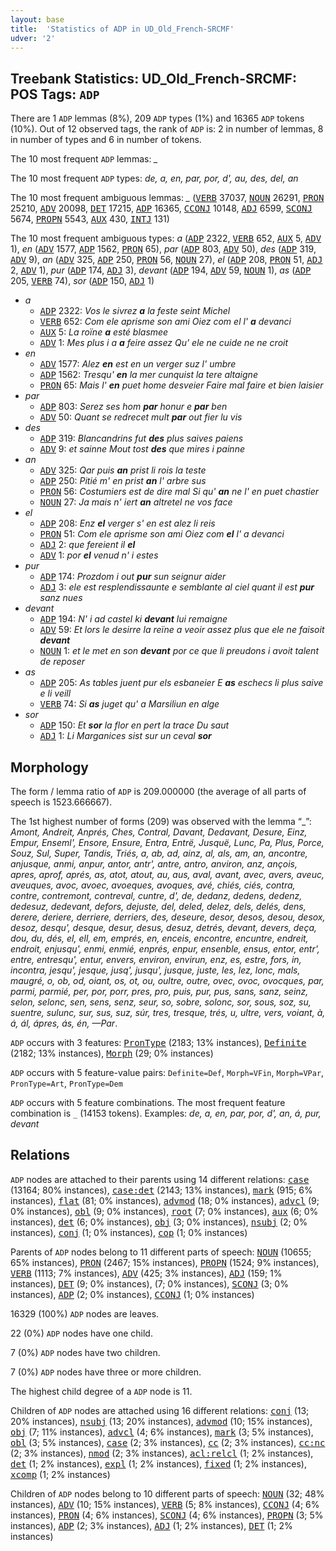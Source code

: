 ```yaml
---
layout: base
title:  'Statistics of ADP in UD_Old_French-SRCMF'
udver: '2'
---
```


## Treebank Statistics: UD_Old_French-SRCMF: POS Tags: `ADP`

There are 1 `ADP` lemmas (8%), 209 `ADP` types (1%) and 16365 `ADP` tokens (10%).
Out of 12 observed tags, the rank of `ADP` is: 2 in number of lemmas, 8 in number of types and 6 in number of tokens.

The 10 most frequent `ADP` lemmas: <em>_</em>

The 10 most frequent `ADP` types:  <em>de, a, en, par, por, d', au, des, del, an</em>

The 10 most frequent ambiguous lemmas: <em>_</em> (<tt><a href="fro_srcmf-pos-VERB.html">VERB</a></tt> 37037, <tt><a href="fro_srcmf-pos-NOUN.html">NOUN</a></tt> 26291, <tt><a href="fro_srcmf-pos-PRON.html">PRON</a></tt> 25210, <tt><a href="fro_srcmf-pos-ADV.html">ADV</a></tt> 20098, <tt><a href="fro_srcmf-pos-DET.html">DET</a></tt> 17215, <tt><a href="fro_srcmf-pos-ADP.html">ADP</a></tt> 16365, <tt><a href="fro_srcmf-pos-CCONJ.html">CCONJ</a></tt> 10148, <tt><a href="fro_srcmf-pos-ADJ.html">ADJ</a></tt> 6599, <tt><a href="fro_srcmf-pos-SCONJ.html">SCONJ</a></tt> 5674, <tt><a href="fro_srcmf-pos-PROPN.html">PROPN</a></tt> 5543, <tt><a href="fro_srcmf-pos-AUX.html">AUX</a></tt> 430, <tt><a href="fro_srcmf-pos-INTJ.html">INTJ</a></tt> 131)

The 10 most frequent ambiguous types:  <em>a</em> (<tt><a href="fro_srcmf-pos-ADP.html">ADP</a></tt> 2322, <tt><a href="fro_srcmf-pos-VERB.html">VERB</a></tt> 652, <tt><a href="fro_srcmf-pos-AUX.html">AUX</a></tt> 5, <tt><a href="fro_srcmf-pos-ADV.html">ADV</a></tt> 1), <em>en</em> (<tt><a href="fro_srcmf-pos-ADV.html">ADV</a></tt> 1577, <tt><a href="fro_srcmf-pos-ADP.html">ADP</a></tt> 1562, <tt><a href="fro_srcmf-pos-PRON.html">PRON</a></tt> 65), <em>par</em> (<tt><a href="fro_srcmf-pos-ADP.html">ADP</a></tt> 803, <tt><a href="fro_srcmf-pos-ADV.html">ADV</a></tt> 50), <em>des</em> (<tt><a href="fro_srcmf-pos-ADP.html">ADP</a></tt> 319, <tt><a href="fro_srcmf-pos-ADV.html">ADV</a></tt> 9), <em>an</em> (<tt><a href="fro_srcmf-pos-ADV.html">ADV</a></tt> 325, <tt><a href="fro_srcmf-pos-ADP.html">ADP</a></tt> 250, <tt><a href="fro_srcmf-pos-PRON.html">PRON</a></tt> 56, <tt><a href="fro_srcmf-pos-NOUN.html">NOUN</a></tt> 27), <em>el</em> (<tt><a href="fro_srcmf-pos-ADP.html">ADP</a></tt> 208, <tt><a href="fro_srcmf-pos-PRON.html">PRON</a></tt> 51, <tt><a href="fro_srcmf-pos-ADJ.html">ADJ</a></tt> 2, <tt><a href="fro_srcmf-pos-ADV.html">ADV</a></tt> 1), <em>pur</em> (<tt><a href="fro_srcmf-pos-ADP.html">ADP</a></tt> 174, <tt><a href="fro_srcmf-pos-ADJ.html">ADJ</a></tt> 3), <em>devant</em> (<tt><a href="fro_srcmf-pos-ADP.html">ADP</a></tt> 194, <tt><a href="fro_srcmf-pos-ADV.html">ADV</a></tt> 59, <tt><a href="fro_srcmf-pos-NOUN.html">NOUN</a></tt> 1), <em>as</em> (<tt><a href="fro_srcmf-pos-ADP.html">ADP</a></tt> 205, <tt><a href="fro_srcmf-pos-VERB.html">VERB</a></tt> 74), <em>sor</em> (<tt><a href="fro_srcmf-pos-ADP.html">ADP</a></tt> 150, <tt><a href="fro_srcmf-pos-ADJ.html">ADJ</a></tt> 1)


* <em>a</em>
  * <tt><a href="fro_srcmf-pos-ADP.html">ADP</a></tt> 2322: <em>Vos le sivrez <b>a</b> la feste seint Michel</em>
  * <tt><a href="fro_srcmf-pos-VERB.html">VERB</a></tt> 652: <em>Com ele aprisme son ami Oiez com el l' <b>a</b> devanci</em>
  * <tt><a href="fro_srcmf-pos-AUX.html">AUX</a></tt> 5: <em>La roïne <b>a</b> esté blasmee</em>
  * <tt><a href="fro_srcmf-pos-ADV.html">ADV</a></tt> 1: <em>Mes plus i a <b>a</b> feire assez Qu' ele ne cuide ne ne croit</em>
* <em>en</em>
  * <tt><a href="fro_srcmf-pos-ADV.html">ADV</a></tt> 1577: <em>Alez <b>en</b> est en un verger suz l' umbre</em>
  * <tt><a href="fro_srcmf-pos-ADP.html">ADP</a></tt> 1562: <em>Tresqu' <b>en</b> la mer cunquist la tere altaigne</em>
  * <tt><a href="fro_srcmf-pos-PRON.html">PRON</a></tt> 65: <em>Mais l' <b>en</b> puet home desveier Faire mal faire et bien laisier</em>
* <em>par</em>
  * <tt><a href="fro_srcmf-pos-ADP.html">ADP</a></tt> 803: <em>Serez ses hom <b>par</b> honur e <b>par</b> ben</em>
  * <tt><a href="fro_srcmf-pos-ADV.html">ADV</a></tt> 50: <em>Quant se redrecet mult <b>par</b> out fier lu vis</em>
* <em>des</em>
  * <tt><a href="fro_srcmf-pos-ADP.html">ADP</a></tt> 319: <em>Blancandrins fut <b>des</b> plus saives paiens</em>
  * <tt><a href="fro_srcmf-pos-ADV.html">ADV</a></tt> 9: <em>et sainne Mout tost <b>des</b> que mires i painne</em>
* <em>an</em>
  * <tt><a href="fro_srcmf-pos-ADV.html">ADV</a></tt> 325: <em>Qar puis <b>an</b> prist li rois la teste</em>
  * <tt><a href="fro_srcmf-pos-ADP.html">ADP</a></tt> 250: <em>Pitié m' en prist <b>an</b> l' arbre sus</em>
  * <tt><a href="fro_srcmf-pos-PRON.html">PRON</a></tt> 56: <em>Costumiers est de dire mal Si qu' <b>an</b> ne l' en puet chastier</em>
  * <tt><a href="fro_srcmf-pos-NOUN.html">NOUN</a></tt> 27: <em>Ja mais n' iert <b>an</b> altretel ne vos face</em>
* <em>el</em>
  * <tt><a href="fro_srcmf-pos-ADP.html">ADP</a></tt> 208: <em>Enz <b>el</b> verger s' en est alez li reis</em>
  * <tt><a href="fro_srcmf-pos-PRON.html">PRON</a></tt> 51: <em>Com ele aprisme son ami Oiez com <b>el</b> l' a devanci</em>
  * <tt><a href="fro_srcmf-pos-ADJ.html">ADJ</a></tt> 2: <em>que fereient il <b>el</b></em>
  * <tt><a href="fro_srcmf-pos-ADV.html">ADV</a></tt> 1: <em>por <b>el</b> venud n' i estes</em>
* <em>pur</em>
  * <tt><a href="fro_srcmf-pos-ADP.html">ADP</a></tt> 174: <em>Prozdom i out <b>pur</b> sun seignur aider</em>
  * <tt><a href="fro_srcmf-pos-ADJ.html">ADJ</a></tt> 3: <em>ele est resplendissaunte e semblante al ciel quant il est <b>pur</b> sanz nues</em>
* <em>devant</em>
  * <tt><a href="fro_srcmf-pos-ADP.html">ADP</a></tt> 194: <em>N' i ad castel ki <b>devant</b> lui remaigne</em>
  * <tt><a href="fro_srcmf-pos-ADV.html">ADV</a></tt> 59: <em>Et lors le desirre la reïne a veoir assez plus que ele ne faisoit <b>devant</b></em>
  * <tt><a href="fro_srcmf-pos-NOUN.html">NOUN</a></tt> 1: <em>et le met en son <b>devant</b> por ce que li preudons i avoit talent de reposer</em>
* <em>as</em>
  * <tt><a href="fro_srcmf-pos-ADP.html">ADP</a></tt> 205: <em>As tables juent pur els esbaneier E <b>as</b> eschecs li plus saive e li veill</em>
  * <tt><a href="fro_srcmf-pos-VERB.html">VERB</a></tt> 74: <em>Si <b>as</b> juget qu' a Marsiliun en alge</em>
* <em>sor</em>
  * <tt><a href="fro_srcmf-pos-ADP.html">ADP</a></tt> 150: <em>Et <b>sor</b> la flor en pert la trace Du saut</em>
  * <tt><a href="fro_srcmf-pos-ADJ.html">ADJ</a></tt> 1: <em>Li Marganices sist sur un ceval <b>sor</b></em>

## Morphology

The form / lemma ratio of `ADP` is 209.000000 (the average of all parts of speech is 1523.666667).

The 1st highest number of forms (209) was observed with the lemma “_”: <em>Amont, Andreit, Anprés, Ches, Contral, Davant, Dedavant, Desure, Einz, Empur, Enseml', Ensore, Ensure, Entra, Entrë, Jusquë, Lunc, Pa, Plus, Porce, Souz, Sul, Super, Tandis, Triés, a, ab, ad, ainz, al, als, am, an, ancontre, anjusque, anmi, anpur, antor, antr', antre, antro, anviron, anz, ançois, apres, aprof, aprés, as, atot, atout, au, aus, aval, avant, avec, avers, aveuc, aveuques, avoc, avoec, avoeques, avoques, avé, chiés, ciés, contra, contre, contremont, contreval, cuntre, d', de, dedanz, dedens, dedenz, dedesuz, dedevant, defors, dejuste, del, deled, delez, dels, delés, dens, derere, deriere, derriere, derriers, des, deseure, desor, desos, desou, desox, desoz, desqu', desque, desur, desus, desuz, detrés, devant, devers, deça, dou, du, dés, el, ell, em, emprés, en, enceis, encontre, encuntre, endreit, endroit, enjusqu', enmi, enmié, enprés, enpur, ensenble, ensus, entor, entr', entre, entresqu', entur, envers, environ, envirun, enz, es, estre, fors, in, incontra, jesqu', jesque, jusq', jusqu', jusque, juste, les, lez, lonc, mals, maugré, o, ob, od, oiant, os, ot, ou, oultre, outre, ovec, ovoc, ovocques, par, parmi, parmié, per, por, porr, pres, pro, puis, pur, pus, sans, sanz, seinz, selon, selonc, sen, sens, senz, seur, so, sobre, solonc, sor, sous, soz, su, suentre, sulunc, sur, sus, suz, súr, tres, tresque, trés, u, ultre, vers, voiant, à, á, ál, ápres, ás, én, —Par</em>.

`ADP` occurs with 3 features: <tt><a href="fro_srcmf-feat-PronType.html">PronType</a></tt> (2183; 13% instances), <tt><a href="fro_srcmf-feat-Definite.html">Definite</a></tt> (2182; 13% instances), <tt><a href="fro_srcmf-feat-Morph.html">Morph</a></tt> (29; 0% instances)

`ADP` occurs with 5 feature-value pairs: `Definite=Def`, `Morph=VFin`, `Morph=VPar`, `PronType=Art`, `PronType=Dem`

`ADP` occurs with 5 feature combinations.
The most frequent feature combination is `_` (14153 tokens).
Examples: <em>de, a, en, par, por, d', an, á, pur, devant</em>


## Relations

`ADP` nodes are attached to their parents using 14 different relations: <tt><a href="fro_srcmf-dep-case.html">case</a></tt> (13164; 80% instances), <tt><a href="fro_srcmf-dep-case-det.html">case:det</a></tt> (2143; 13% instances), <tt><a href="fro_srcmf-dep-mark.html">mark</a></tt> (915; 6% instances), <tt><a href="fro_srcmf-dep-flat.html">flat</a></tt> (81; 0% instances), <tt><a href="fro_srcmf-dep-advmod.html">advmod</a></tt> (18; 0% instances), <tt><a href="fro_srcmf-dep-advcl.html">advcl</a></tt> (9; 0% instances), <tt><a href="fro_srcmf-dep-obl.html">obl</a></tt> (9; 0% instances), <tt><a href="fro_srcmf-dep-root.html">root</a></tt> (7; 0% instances), <tt><a href="fro_srcmf-dep-aux.html">aux</a></tt> (6; 0% instances), <tt><a href="fro_srcmf-dep-det.html">det</a></tt> (6; 0% instances), <tt><a href="fro_srcmf-dep-obj.html">obj</a></tt> (3; 0% instances), <tt><a href="fro_srcmf-dep-nsubj.html">nsubj</a></tt> (2; 0% instances), <tt><a href="fro_srcmf-dep-conj.html">conj</a></tt> (1; 0% instances), <tt><a href="fro_srcmf-dep-cop.html">cop</a></tt> (1; 0% instances)

Parents of `ADP` nodes belong to 11 different parts of speech: <tt><a href="fro_srcmf-pos-NOUN.html">NOUN</a></tt> (10655; 65% instances), <tt><a href="fro_srcmf-pos-PRON.html">PRON</a></tt> (2467; 15% instances), <tt><a href="fro_srcmf-pos-PROPN.html">PROPN</a></tt> (1524; 9% instances), <tt><a href="fro_srcmf-pos-VERB.html">VERB</a></tt> (1113; 7% instances), <tt><a href="fro_srcmf-pos-ADV.html">ADV</a></tt> (425; 3% instances), <tt><a href="fro_srcmf-pos-ADJ.html">ADJ</a></tt> (159; 1% instances), <tt><a href="fro_srcmf-pos-DET.html">DET</a></tt> (9; 0% instances),  (7; 0% instances), <tt><a href="fro_srcmf-pos-SCONJ.html">SCONJ</a></tt> (3; 0% instances), <tt><a href="fro_srcmf-pos-ADP.html">ADP</a></tt> (2; 0% instances), <tt><a href="fro_srcmf-pos-CCONJ.html">CCONJ</a></tt> (1; 0% instances)

16329 (100%) `ADP` nodes are leaves.

22 (0%) `ADP` nodes have one child.

7 (0%) `ADP` nodes have two children.

7 (0%) `ADP` nodes have three or more children.

The highest child degree of a `ADP` node is 11.

Children of `ADP` nodes are attached using 16 different relations: <tt><a href="fro_srcmf-dep-conj.html">conj</a></tt> (13; 20% instances), <tt><a href="fro_srcmf-dep-nsubj.html">nsubj</a></tt> (13; 20% instances), <tt><a href="fro_srcmf-dep-advmod.html">advmod</a></tt> (10; 15% instances), <tt><a href="fro_srcmf-dep-obj.html">obj</a></tt> (7; 11% instances), <tt><a href="fro_srcmf-dep-advcl.html">advcl</a></tt> (4; 6% instances), <tt><a href="fro_srcmf-dep-mark.html">mark</a></tt> (3; 5% instances), <tt><a href="fro_srcmf-dep-obl.html">obl</a></tt> (3; 5% instances), <tt><a href="fro_srcmf-dep-case.html">case</a></tt> (2; 3% instances), <tt><a href="fro_srcmf-dep-cc.html">cc</a></tt> (2; 3% instances), <tt><a href="fro_srcmf-dep-cc-nc.html">cc:nc</a></tt> (2; 3% instances), <tt><a href="fro_srcmf-dep-nmod.html">nmod</a></tt> (2; 3% instances), <tt><a href="fro_srcmf-dep-acl-relcl.html">acl:relcl</a></tt> (1; 2% instances), <tt><a href="fro_srcmf-dep-det.html">det</a></tt> (1; 2% instances), <tt><a href="fro_srcmf-dep-expl.html">expl</a></tt> (1; 2% instances), <tt><a href="fro_srcmf-dep-fixed.html">fixed</a></tt> (1; 2% instances), <tt><a href="fro_srcmf-dep-xcomp.html">xcomp</a></tt> (1; 2% instances)

Children of `ADP` nodes belong to 10 different parts of speech: <tt><a href="fro_srcmf-pos-NOUN.html">NOUN</a></tt> (32; 48% instances), <tt><a href="fro_srcmf-pos-ADV.html">ADV</a></tt> (10; 15% instances), <tt><a href="fro_srcmf-pos-VERB.html">VERB</a></tt> (5; 8% instances), <tt><a href="fro_srcmf-pos-CCONJ.html">CCONJ</a></tt> (4; 6% instances), <tt><a href="fro_srcmf-pos-PRON.html">PRON</a></tt> (4; 6% instances), <tt><a href="fro_srcmf-pos-SCONJ.html">SCONJ</a></tt> (4; 6% instances), <tt><a href="fro_srcmf-pos-PROPN.html">PROPN</a></tt> (3; 5% instances), <tt><a href="fro_srcmf-pos-ADP.html">ADP</a></tt> (2; 3% instances), <tt><a href="fro_srcmf-pos-ADJ.html">ADJ</a></tt> (1; 2% instances), <tt><a href="fro_srcmf-pos-DET.html">DET</a></tt> (1; 2% instances)

